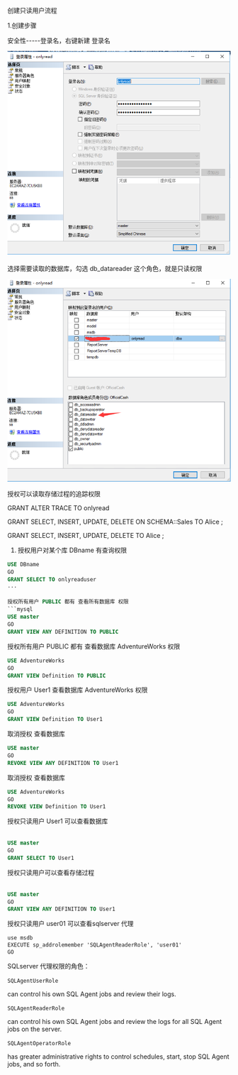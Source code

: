创建只读用户流程

1.创建步骤

安全性-----登录名，右键新建 登录名

![image](../static/01.png)

选择需要读取的数据库，勾选 db_datareader 这个角色，就是只读权限

![image](../static/02.png)

授权可以读取存储过程的追踪权限 

GRANT ALTER TRACE TO onlyread




GRANT SELECT, INSERT, UPDATE, DELETE ON SCHEMA::Sales TO Alice ;

GRANT SELECT, INSERT, UPDATE, DELETE TO Alice ;


1. 授权用户对某个库 DBname 有查询权限
```sql
USE DBname
GO 
GRANT SELECT TO onlyreaduser
···

授权所有用户 PUBLIC 都有 查看所有数据库 权限
```mysql
USE master 
GO 
GRANT VIEW ANY DEFINITION TO PUBLIC
```
授权所有用户 PUBLIC 都有 查看数据库 AdventureWorks  权限

```sql
USE AdventureWorks 
GO 
GRANT VIEW Definition TO PUBLIC
```
授权用户 User1  查看数据库 AdventureWorks  权限

```sql
USE AdventureWorks 
GO 
GRANT VIEW Definition TO User1
```
取消授权 查看数据库
```sql
USE master  
GO  
REVOKE VIEW ANY DEFINITION TO User1 
```
取消授权 查看数据库

```sql
USE AdventureWorks  
GO  
REVOKE VIEW Definition TO User1 
```

授权只读用户 User1 可以查看数据库
```sql

USE master 
GO 
GRANT SELECT TO User1

```


授权只读用户可以查看存储过程
```sql

USE master 
GO 
GRANT VIEW ANY DEFINITION TO User1

```

授权只读用户 user01 可以查看sqlserver 代理
```
use msdb
EXECUTE sp_addrolemember 'SQLAgentReaderRole', 'user01'
GO
```

SQLserver 代理权限的角色：

`SQLAgentUserRole`

can control his own SQL Agent jobs and review their logs.

`SQLAgentReaderRole`

can control his own SQL Agent jobs and review the logs for all SQL Agent jobs on the server.

`SQLAgentOperatorRole`

has greater administrative rights to control schedules, start, stop SQL Agent jobs, and so forth.
